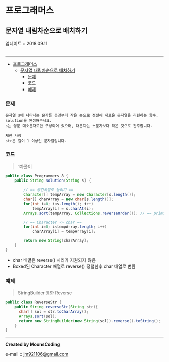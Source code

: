 # 프로그래머스
## 문자열 내림차순으로 배치하기
<div class="pull-right">  업데이트 :: 2018.09.11 </div><br>

---

<!-- @import "[TOC]" {cmd="toc" depthFrom=1 depthTo=6 orderedList=false} -->
<!-- code_chunk_output -->

* [프로그래머스](#프로그래머스)
	* [문자열 내림차순으로 배치하기](#문자열-내림차순으로-배치하기)
		* [문제](#문제)
		* [코드](#코드)
		* [예제](#예제)

<!-- /code_chunk_output -->

### 문제

```
문자열 s에 나타나는 문자를 큰것부터 작은 순으로 정렬해 새로운 문자열을 리턴하는 함수,
solution을 완성해주세요.
s는 영문 대소문자로만 구성되어 있으며, 대문자는 소문자보다 작은 것으로 간주합니다.

제한 사항
str은 길이 1 이상인 문자열입니다.
```

### 코드

> 1차풀이

```java
public class Programmers_8 {
    public String solution(String s) {

        // == 공간복잡도 늘리기 ==
        Character[] tempArray = new Character[s.length()];
        char[] charArray = new char[s.length()];
        for(int i=0; i<s.length(); i++)
            tempArray[i] = s.charAt(i);
        Arrays.sort(tempArray, Collections.reverseOrder()); // == primitive reverse 불가 ==

        // == Character -> char ==
        for(int i=0; i<tempArray.length; i++)
            charArray[i] = tempArray[i];

        return new String(charArray);
    }
}
```

- char 배열은 reverse() 처리가 지원되지 않음
- Boxed된 Character 배열로 reverse() 정렬한후 char 배열로 변환

### 예제

> StringBuilder 통한 Reverse

```java
public class ReverseStr {
    public String reverseStr(String str){
      char[] sol = str.toCharArray();
      Arrays.sort(sol);
      return new StringBuilder(new String(sol)).reverse().toString();
    }
}
```

---

**Created by MoonsCoding**

e-mail :: jm921106@gmail.com
